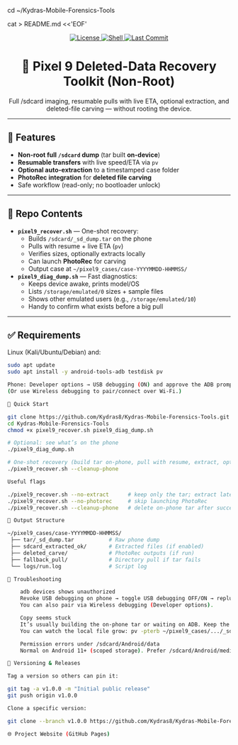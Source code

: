 cd ~/Kydras-Mobile-Forensics-Tools

cat > README.md <<'EOF'
<p align="center">
  <a href="https://github.com/Kydras8/Kydras-Mobile-Forensics-Tools/blob/main/LICENSE">
    <img src="https://img.shields.io/github/license/Kydras8/Kydras-Mobile-Forensics-Tools?color=blue&style=for-the-badge" alt="License">
  </a>
  <a href="#">
    <img src="https://img.shields.io/badge/shell-bash-green?style=for-the-badge&logo=gnu-bash" alt="Shell">
  </a>
  <a href="https://github.com/Kydras8/Kydras-Mobile-Forensics-Tools/commits/main">
    <img src="https://img.shields.io/github/last-commit/Kydras8/Kydras-Mobile-Forensics-Tools?style=for-the-badge" alt="Last Commit">
  </a>
</p>

<h1 align="center">📱 Pixel 9 Deleted-Data Recovery Toolkit (Non-Root)</h1>

<p align="center">
  Full /sdcard imaging, resumable pulls with live ETA, optional extraction, and deleted-file carving — without rooting the device.
</p>

---

## 🚀 Features
- **Non-root full `/sdcard` dump** (tar built **on-device**)
- **Resumable transfers** with live speed/ETA via `pv`
- **Optional auto-extraction** to a timestamped case folder
- **PhotoRec integration** for **deleted file carving**
- Safe workflow (read-only; no bootloader unlock)

---

## 📁 Repo Contents
- **`pixel9_recover.sh`** — One-shot recovery:
  - Builds `/sdcard/_sd_dump.tar` on the phone
  - Pulls with resume + live ETA (`pv`)
  - Verifies sizes, optionally extracts locally
  - Can launch **PhotoRec** for carving
  - Output case at `~/pixel9_cases/case-YYYYMMDD-HHMMSS/`
- **`pixel9_diag_dump.sh`** — Fast diagnostics:
  - Keeps device awake, prints model/OS
  - Lists `/storage/emulated/0` sizes + sample files
  - Shows other emulated users (e.g., `/storage/emulated/10`)
  - Handy to confirm what exists before a big pull

---

## ✅ Requirements
Linux (Kali/Ubuntu/Debian) and:
```bash
sudo apt update
sudo apt install -y android-tools-adb testdisk pv

Phone: Developer options → USB debugging (ON) and approve the ADB prompt
(Or use Wireless debugging to pair/connect over Wi-Fi.)

🚦 Quick Start

git clone https://github.com/Kydras8/Kydras-Mobile-Forensics-Tools.git
cd Kydras-Mobile-Forensics-Tools
chmod +x pixel9_recover.sh pixel9_diag_dump.sh

# Optional: see what’s on the phone
./pixel9_diag_dump.sh

# One-shot recovery (build tar on-phone, pull with resume, extract, optional PhotoRec)
./pixel9_recover.sh --cleanup-phone

Useful flags

./pixel9_recover.sh --no-extract      # keep only the tar; extract later
./pixel9_recover.sh --no-photorec     # skip launching PhotoRec
./pixel9_recover.sh --cleanup-phone   # delete on-phone tar after successful pull

📂 Output Structure

~/pixel9_cases/case-YYYYMMDD-HHMMSS/
 ├── tar/_sd_dump.tar           # Raw phone dump
 ├── sdcard_extracted_ok/       # Extracted files (if enabled)
 ├── deleted_carve/             # PhotoRec outputs (if run)
 ├── fallback_pull/             # Directory pull if tar fails
 └── logs/run.log               # Script log

🧰 Troubleshooting

    adb devices shows unauthorized
    Revoke USB debugging on phone → toggle USB debugging OFF/ON → replug → approve prompt.
    You can also pair via Wireless debugging (Developer options).

    Copy seems stuck
    It’s usually building the on-phone tar or waiting on ADB. Keep the screen unlocked.
    You can watch the local file grow: pv -pterb ~/pixel9_cases/.../_sd_dump.tar

    Permission errors under /sdcard/Android/data
    Normal on Android 11+ (scoped storage). Prefer /sdcard/Android/media, DCIM, Pictures, Download.

🔖 Versioning & Releases

Tag a version so others can pin it:

git tag -a v1.0.0 -m "Initial public release"
git push origin v1.0.0

Clone a specific version:

git clone --branch v1.0.0 https://github.com/Kydras8/Kydras-Mobile-Forensics-Tools.git

🌐 Project Website (GitHub Pages)


